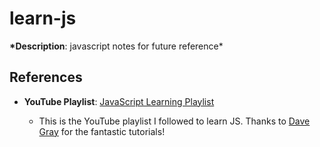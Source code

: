 # learn-js

**\*Description**: javascript notes for future reference\*

## References

- **YouTube Playlist**: [JavaScript Learning Playlist](https://youtu.be/EfAl9bwzVZk?si=2PDMKem2dURULULA)

  - This is the YouTube playlist I followed to learn JS. Thanks to [Dave Gray](https://www.youtube.com/@DaveGrayTeachesCode) for the fantastic tutorials!
